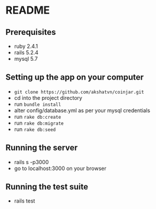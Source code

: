 # README

## Prerequisites
* ruby 2.4.1
* rails 5.2.4
* mysql 5.7

## Setting up the app on your computer
* `git clone https://github.com/akshatvn/coinjar.git`
* cd into the project directory
* run `bundle install`
* alter config/database.yml as per your mysql credentials
* run `rake db:create`
* run `rake db:migrate`
* run `rake db:seed`

## Running the server
* rails s -p3000
* go to localhost:3000 on your browser

## Running the test suite
* rails test


